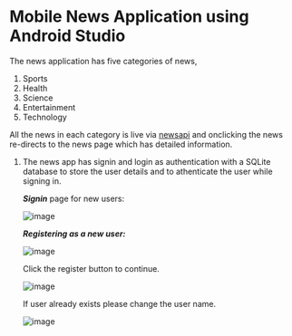 # **Mobile News Application using Android Studio**

The news application has five categories of news,
1. Sports
2. Health
3. Science
4. Entertainment
5. Technology

All the news in each category is live via [newsapi](https://newsapi.org/) and onclicking the news re-directs to the news page which has detailed information.

1) The news app has signin and login as authentication with a SQLite database to store the user details and to athenticate the user while signing in.

      ***Signin*** page for new users:
      
      ![image](https://user-images.githubusercontent.com/68286374/183363476-9cbe7a88-e03a-406a-8462-c2fe339ee993.png)
      
      ***Registering as a new user:***
      
      ![image](https://user-images.githubusercontent.com/68286374/183363876-a831ca04-5882-433e-913b-03c9f59ef05b.png)
      
      Click the register button to continue. 
      
      ![image](https://user-images.githubusercontent.com/68286374/183364202-38fc01f1-3f03-4cba-8e63-16b778f8ef02.png)
      
      If user already exists please change the user name.
      
      ![image](https://user-images.githubusercontent.com/68286374/183364501-73126cec-a81f-47b5-a8bf-109601448668.png)




